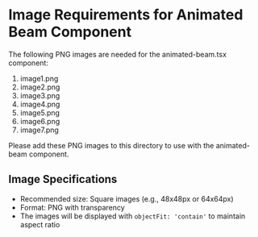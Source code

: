 # Image Requirements for Animated Beam Component

The following PNG images are needed for the animated-beam.tsx component:

1. image1.png
2. image2.png
3. image3.png
4. image4.png
5. image5.png
6. image6.png
7. image7.png

Please add these PNG images to this directory to use with the animated-beam component.

## Image Specifications

- Recommended size: Square images (e.g., 48x48px or 64x64px)
- Format: PNG with transparency
- The images will be displayed with `objectFit: 'contain'` to maintain aspect ratio
